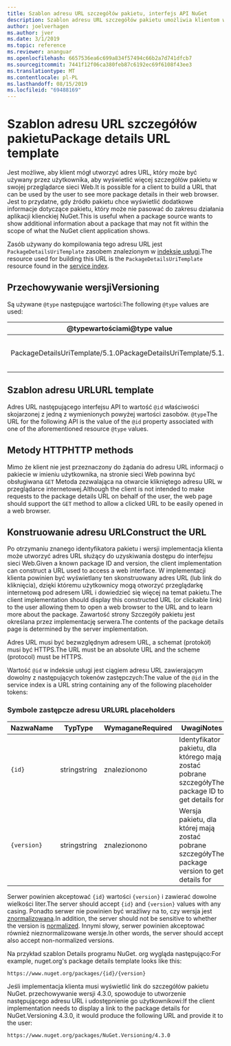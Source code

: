 ```yaml
---
title: Szablon adresu URL szczegółów pakietu, interfejs API NuGet
description: Szablon adresu URL szczegółów pakietu umożliwia klientom wyświetlanie w ich interfejsie użytkownika linku internetowego do większej liczby szczegółów pakietu
author: joelverhagen
ms.author: jver
ms.date: 3/1/2019
ms.topic: reference
ms.reviewer: ananguar
ms.openlocfilehash: 6657536ea6c699a834f57494c66b2a7d741dfcb7
ms.sourcegitcommit: 7441f12f06ca380feb87c6192ec69f6108f43ee3
ms.translationtype: MT
ms.contentlocale: pl-PL
ms.lasthandoff: 08/15/2019
ms.locfileid: "69488169"
---
```

# <a name="package-details-url-template"></a><span data-ttu-id="7a1de-103">Szablon adresu URL szczegółów pakietu</span><span class="sxs-lookup"><span data-stu-id="7a1de-103">Package details URL template</span></span>

<span data-ttu-id="7a1de-104">Jest możliwe, aby klient mógł utworzyć adres URL, który może być używany przez użytkownika, aby wyświetlić więcej szczegółów pakietu w swojej przeglądarce sieci Web.</span><span class="sxs-lookup"><span data-stu-id="7a1de-104">It is possible for a client to build a URL that can be used by the user to see more package details in their web browser.</span></span> <span data-ttu-id="7a1de-105">Jest to przydatne, gdy źródło pakietu chce wyświetlić dodatkowe informacje dotyczące pakietu, który może nie pasować do zakresu działania aplikacji klienckiej NuGet.</span><span class="sxs-lookup"><span data-stu-id="7a1de-105">This is useful when a package source wants to show additional information about a package that may not fit within the scope of what the NuGet client application shows.</span></span>

<span data-ttu-id="7a1de-106">Zasób używany do kompilowania tego adresu URL jest `PackageDetailsUriTemplate` zasobem znalezionym w [indeksie usługi](service-index.md).</span><span class="sxs-lookup"><span data-stu-id="7a1de-106">The resource used for building this URL is the `PackageDetailsUriTemplate` resource found in the [service index](service-index.md).</span></span>

## <a name="versioning"></a><span data-ttu-id="7a1de-107">Przechowywanie wersji</span><span class="sxs-lookup"><span data-stu-id="7a1de-107">Versioning</span></span>

<span data-ttu-id="7a1de-108">Są używane `@type` następujące wartości:</span><span class="sxs-lookup"><span data-stu-id="7a1de-108">The following `@type` values are used:</span></span>

<span data-ttu-id="7a1de-109">@typewartościami</span><span class="sxs-lookup"><span data-stu-id="7a1de-109">@type value</span></span>                     | <span data-ttu-id="7a1de-110">Uwagi</span><span class="sxs-lookup"><span data-stu-id="7a1de-110">Notes</span></span>
------------------------------- | -----
<span data-ttu-id="7a1de-111">PackageDetailsUriTemplate/5.1.0</span><span class="sxs-lookup"><span data-stu-id="7a1de-111">PackageDetailsUriTemplate/5.1.0</span></span> | <span data-ttu-id="7a1de-112">Początkowa wersja</span><span class="sxs-lookup"><span data-stu-id="7a1de-112">The initial release</span></span>

## <a name="url-template"></a><span data-ttu-id="7a1de-113">Szablon adresu URL</span><span class="sxs-lookup"><span data-stu-id="7a1de-113">URL template</span></span>

<span data-ttu-id="7a1de-114">Adres URL następującego interfejsu API to wartość `@id` właściwości skojarzonej z jedną z wymienionych powyżej wartości zasobów. `@type`</span><span class="sxs-lookup"><span data-stu-id="7a1de-114">The URL for the following API is the value of the `@id` property associated with one of the aforementioned resource `@type` values.</span></span>

## <a name="http-methods"></a><span data-ttu-id="7a1de-115">Metody HTTP</span><span class="sxs-lookup"><span data-stu-id="7a1de-115">HTTP methods</span></span>

<span data-ttu-id="7a1de-116">Mimo że klient nie jest przeznaczony do żądania do adresu URL informacji o pakiecie w imieniu użytkownika, na stronie sieci Web powinna być obsługiwana `GET` Metoda zezwalająca na otwarcie klikniętego adresu URL w przeglądarce internetowej.</span><span class="sxs-lookup"><span data-stu-id="7a1de-116">Although the client is not intended to make requests to the package details URL on behalf of the user, the web page should support the `GET` method to allow a clicked URL to be easily opened in a web browser.</span></span>

## <a name="construct-the-url"></a><span data-ttu-id="7a1de-117">Konstruowanie adresu URL</span><span class="sxs-lookup"><span data-stu-id="7a1de-117">Construct the URL</span></span>

<span data-ttu-id="7a1de-118">Po otrzymaniu znanego identyfikatora pakietu i wersji implementacja klienta może utworzyć adres URL służący do uzyskiwania dostępu do interfejsu sieci Web.</span><span class="sxs-lookup"><span data-stu-id="7a1de-118">Given a known package ID and version, the client implementation can construct a URL used to access a web interface.</span></span> <span data-ttu-id="7a1de-119">W implementacji klienta powinien być wyświetlany ten skonstruowany adres URL (lub link do kliknięcia), dzięki któremu użytkownicy mogą otworzyć przeglądarkę internetową pod adresem URL i dowiedzieć się więcej na temat pakietu.</span><span class="sxs-lookup"><span data-stu-id="7a1de-119">The client implementation should display this constructed URL (or clickable link) to the user allowing them to open a web browser to the URL and to learn more about the package.</span></span> <span data-ttu-id="7a1de-120">Zawartość strony Szczegóły pakietu jest określana przez implementację serwera.</span><span class="sxs-lookup"><span data-stu-id="7a1de-120">The contents of the package details page is determined by the server implementation.</span></span>

<span data-ttu-id="7a1de-121">Adres URL musi być bezwzględnym adresem URL, a schemat (protokół) musi być HTTPS.</span><span class="sxs-lookup"><span data-stu-id="7a1de-121">The URL must be an absolute URL and the scheme (protocol) must be HTTPS.</span></span>

<span data-ttu-id="7a1de-122">Wartość `@id` w indeksie usługi jest ciągiem adresu URL zawierającym dowolny z następujących tokenów zastępczych:</span><span class="sxs-lookup"><span data-stu-id="7a1de-122">The value of the `@id` in the service index is a URL string containing any of the following placeholder tokens:</span></span>

### <a name="url-placeholders"></a><span data-ttu-id="7a1de-123">Symbole zastępcze adresu URL</span><span class="sxs-lookup"><span data-stu-id="7a1de-123">URL placeholders</span></span>

<span data-ttu-id="7a1de-124">Nazwa</span><span class="sxs-lookup"><span data-stu-id="7a1de-124">Name</span></span>        | <span data-ttu-id="7a1de-125">Typ</span><span class="sxs-lookup"><span data-stu-id="7a1de-125">Type</span></span>    | <span data-ttu-id="7a1de-126">Wymagane</span><span class="sxs-lookup"><span data-stu-id="7a1de-126">Required</span></span> | <span data-ttu-id="7a1de-127">Uwagi</span><span class="sxs-lookup"><span data-stu-id="7a1de-127">Notes</span></span>
----------- | ------- | -------- | -----
`{id}`      | <span data-ttu-id="7a1de-128">string</span><span class="sxs-lookup"><span data-stu-id="7a1de-128">string</span></span>  | <span data-ttu-id="7a1de-129">znaleziono</span><span class="sxs-lookup"><span data-stu-id="7a1de-129">no</span></span>       | <span data-ttu-id="7a1de-130">Identyfikator pakietu, dla którego mają zostać pobrane szczegóły</span><span class="sxs-lookup"><span data-stu-id="7a1de-130">The package ID to get details for</span></span>
`{version}` | <span data-ttu-id="7a1de-131">string</span><span class="sxs-lookup"><span data-stu-id="7a1de-131">string</span></span>  | <span data-ttu-id="7a1de-132">znaleziono</span><span class="sxs-lookup"><span data-stu-id="7a1de-132">no</span></span>       | <span data-ttu-id="7a1de-133">Wersja pakietu, dla której mają zostać pobrane szczegóły</span><span class="sxs-lookup"><span data-stu-id="7a1de-133">The package version to get details for</span></span>

<span data-ttu-id="7a1de-134">Serwer powinien akceptować `{id}` wartości `{version}` i zawierać dowolne wielkości liter.</span><span class="sxs-lookup"><span data-stu-id="7a1de-134">The server should accept `{id}` and `{version}` values with any casing.</span></span> <span data-ttu-id="7a1de-135">Ponadto serwer nie powinien być wrażliwy na to, czy wersja jest [znormalizowana](https://docs.microsoft.com/en-us/nuget/concepts/package-versioning#normalized-version-numbers).</span><span class="sxs-lookup"><span data-stu-id="7a1de-135">In addition, the server should not be sensitive to whether the version is [normalized](https://docs.microsoft.com/en-us/nuget/concepts/package-versioning#normalized-version-numbers).</span></span> <span data-ttu-id="7a1de-136">Innymi słowy, serwer powinien akceptować również nieznormalizowane wersje.</span><span class="sxs-lookup"><span data-stu-id="7a1de-136">In other words, the server should accept also accept non-normalized versions.</span></span>

<span data-ttu-id="7a1de-137">Na przykład szablon Details programu NuGet. org wygląda następująco:</span><span class="sxs-lookup"><span data-stu-id="7a1de-137">For example, nuget.org's package details template looks like this:</span></span>

    https://www.nuget.org/packages/{id}/{version}

<span data-ttu-id="7a1de-138">Jeśli implementacja klienta musi wyświetlić link do szczegółów pakietu NuGet. przechowywanie wersji 4.3.0, spowoduje to utworzenie następującego adresu URL i udostępnienie go użytkownikowi:</span><span class="sxs-lookup"><span data-stu-id="7a1de-138">If the client implementation needs to display a link to the package details for NuGet.Versioning 4.3.0, it would produce the following URL and provide it to the user:</span></span>

    https://www.nuget.org/packages/NuGet.Versioning/4.3.0
